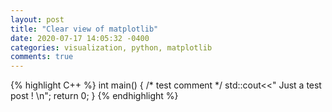 ```yaml
---
layout: post
title: "Clear view of matplotlib"
date: 2020-07-17 14:05:32 -0400
categories: visualization, python, matplotlib 
comments: true
---
```




{% highlight C++ %}
int main()
{
    /* test comment */
    std::cout<<" Just a test post ! \n";
    return 0;
}
{% endhighlight %}
